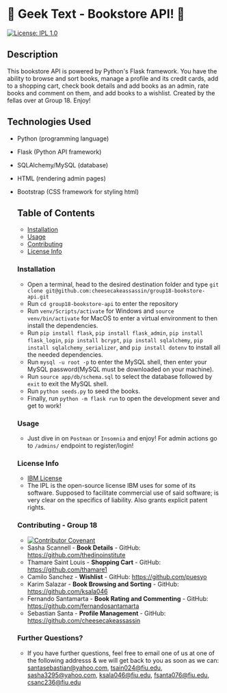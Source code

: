 # 📖 Geek Text - Bookstore API! 📖
  [![License: IPL 1.0](https://img.shields.io/badge/License-IPL_1.0-blue.svg)](https://opensource.org/licenses/IPL-1.0)
  ## Description
  
This bookstore API is powered by Python's Flask framework. You have the ability to browse and sort books, manage a profile and its credit cards, add to a shopping cart, check book details and add books as an admin, rate books and comment on them, and add books to a wishlist. Created by the fellas over at Group 18. Enjoy!


## Technologies Used

* Python (programming language)
* Flask (Python API framework)
* SQLAlchemy/MySQL (database)
* HTML (rendering admin pages)
* Bootstrap (CSS framework for styling html)


  ## Table of Contents

  * [Installation](#installation)
  * [Usage](#usage)
  * [Contributing](#contributing)
  * [License Info](#license-info)


  ### Installation
  
  * Open a terminal, head to the desired destination folder and type ```git clone git@github.com:cheesecakeassassin/group18-bookstore-api.git```
  * Run ```cd group18-bookstore-api``` to enter the repository
  * Run ```venv/Scripts/activate``` for Windows and ```source venv/bin/activate``` for MacOS to enter a virtual environment to then install the dependencies.
  * Run ```pip install flask```, ```pip install flask_admin```, ```pip install flask_login```, ```pip install bcrypt```, ```pip install sqlalchemy```, ```pip install sqlalchemy_serializer```, and ```pip install dotenv``` to install all the needed dependencies.
  * Run ```mysql -u root -p``` to enter the MySQL shell, then enter your MySQL password(MySQL must be downloaded on your machine).
  * Run ```source app/db/schema.sql``` to select the database followed by ```exit``` to exit the MySQL shell.
  * Run ```python seeds.py``` to seed the books.
  * Finally, run ```python -m flask run``` to open the development sever and get to work!


  ### Usage

  * Just dive in on ```Postman``` or ```Insomnia``` and enjoy! For admin actions go to ```/admins/``` endpoint to register/login!


  ### License Info
  * [IBM License](https://opensource.org/licenses/IPL-1.0)
  * The IPL is the open-source license IBM uses for some of its software. Supposed to facilitate commercial use of said software; is very clear on the specifics of liability. Also grants explicit patent rights.
  
  
  ### Contributing - Group 18

  * [![Contributor Covenant](https://img.shields.io/badge/Contributor%20Covenant-2.1-4baaaa.svg)](code_of_conduct.md)
  * Sasha Scannell - **Book Details** - GitHub: https://github.com/thedinoinstitute
  * Thamare Saint Louis - **Shopping Cart** - GitHub: https://github.com/thamare1
  * Camilo Sanchez - **Wishlist** - GitHub: https://github.com/puesyo
  * Karim Salazar - **Book Browsing and Sorting** - GitHub: https://github.com/ksala046
  * Fernando Santamarta - **Book Rating and Commenting** - GitHub: https://github.com/fernandosantamarta
  * Sebastian Santa - **Profile Management** - GitHub: https://github.com/cheesecakeassassin  


  ### Further Questions?

  * If you have further questions, feel free to email one of us at one of the following addresss & we will get back to you as soon as we can: santasebastian@yahoo.com, tsain024@fiu.edu, sasha3295@yahoo.com, ksala046@fiu.edu, fsanta076@fiu.edu, csanc236@fiu.edu

